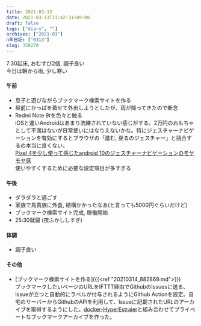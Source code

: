 ```yaml
---
title: 2021-03-13
date: 2021-03-13T21:42:31+09:00
draft: false
tags: ["diary", ""]
archives: ["2021-03"]
n年日記: ["0313"]
slug: 358270
---
```

7:30起床, おむすび2個, 調子良い  
今日は朝から雨, 少し寒い
#### 午前
- 息子と遊びながらブックマーク検索サイトを作る
- 昼前にかっぱを着せて外出しようとしたが、雨が降ってきたので断念
- Redmi Note 9tを色々と触る  
iOSと違いAndroidはあまり洗練されていない感じがする。2万円のおもちゃとして不満はないが日常使いにはなりえないかな。特にジェスチャーナビゲーションを有効にするとブラウザの「進む, 戻るのジェスチャー」と競合するの本当に良くない。  
[Pixel 4を少し使って感じたandroid 10のジェスチャーナビゲーションのモヤモヤ感](https://note.com/homura1222/n/n5307a2b1e70b)  
使いやすくするために必要な設定項目が多すぎる
#### 午後
- ダラダラと過ごす
- 家族で鳥貴族に外食, 結構かかったなあ(と言っても5000円ぐらいだけど)
- ブックマーク検索サイト完成, 稼働開始
- 25:30就寝 (夜ふかししすぎ)
#### 体調
- 調子良い
#### その他
- [ブックマーク検索サイトを作る]({{<ref "20210314_882869.md">}})  
ブックマークしたいページのURLをIFTTT経由でGithubのIssuesに送る、Issueが立つと自動的にラベルが付与されるようにGithub Actionを設定。自宅のサーバーからGithubのAPIを利用して、Issueに記載されたURLのアーカイブを取得するようにした。[docker-HyperEstraier](https://github.com/sk85org/docker-HyperEstraier)と組み合わせてプライベートなブックマークアーカイブを作った。